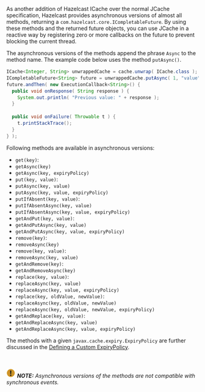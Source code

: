 
As another addition of Hazelcast ICache over the normal JCache specification, Hazelcast provides asynchronous versions of almost
all methods, returning a `com.hazelcast.core.ICompletableFuture`. By using these methods and the returned future objects, you can use JCache in a reactive way by registering zero or more callbacks on the future to prevent blocking the current thread.


The asynchronous versions of the methods append the phrase `Async` to the method name. The example code below uses the method `putAsync()`.

```java
ICache<Integer, String> unwrappedCache = cache.unwrap( ICache.class );
ICompletableFuture<String> future = unwrappedCache.putAsync( 1, "value" );
future.andThen( new ExecutionCallback<String>() {
  public void onResponse( String response ) {
    System.out.println( "Previous value: " + response );
  }

  public void onFailure( Throwable t ) {
    t.printStackTrace();
  }
} );
```

Following methods
are available in asynchronous versions:

 - `get(key)`:
  - `getAsync(key)`
  - `getAsync(key, expiryPolicy)`
 - `put(key, value)`:
  - `putAsync(key, value)`
  - `putAsync(key, value, expiryPolicy)`
 - `putIfAbsent(key, value)`:
  - `putIfAbsentAsync(key, value)`
  - `putIfAbsentAsync(key, value, expiryPolicy)`
 - `getAndPut(key, value)`:
  - `getAndPutAsync(key, value)`
  - `getAndPutAsync(key, value, expiryPolicy)`
 - `remove(key)`:
  - `removeAsync(key)`
 - `remove(key, value)`:
  - `removeAsync(key, value)`
 - `getAndRemove(key)`:
  - `getAndRemoveAsync(key)`
 - `replace(key, value)`:
  - `replaceAsync(key, value)`
  - `replaceAsync(key, value, expiryPolicy)`
 - `replace(key, oldValue, newValue)`:
  - `replaceAsync(key, oldValue, newValue)`
  - `replaceAsync(key, oldValue, newValue, expiryPolicy)`
 - `getAndReplace(key, value)`:
  - `getAndReplaceAsync(key, value)`
  - `getAndReplaceAsync(key, value, expiryPolicy)`

The methods with a given `javax.cache.expiry.ExpiryPolicy` are further discussed in the
[Defining a Custom ExpiryPolicy](05_Defining_a_Custom_Expiry_Policy).

<br></br>
![image](../../images/NoteSmall.jpg) ***NOTE:*** *Asynchronous versions of the methods are not compatible with synchronous events.*
<br></br>

